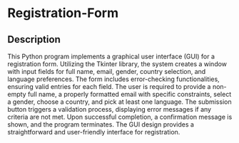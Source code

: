 # Registration-Form

## Description
This Python program implements a graphical user interface (GUI) for a registration form. Utilizing the Tkinter library, the system creates a window with input fields for full name, email, gender, country selection, and language preferences. The form includes error-checking functionalities, ensuring valid entries for each field. The user is required to provide a non-empty full name, a properly formatted email with specific constraints, select a gender, choose a country, and pick at least one language. The submission button triggers a validation process, displaying error messages if any criteria are not met. Upon successful completion, a confirmation message is shown, and the program terminates. The GUI design provides a straightforward and user-friendly interface for registration.
